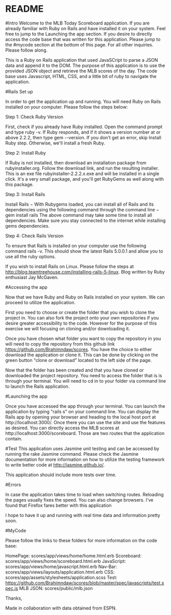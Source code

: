 # README

#Intro
Welcome to the MLB Today Scoreboard application. If you are already familiar with Ruby on Rails and have installed it on your system. Feel free to jump to the Launching the app section. If you desire to directly access the code base that was written for this application. Please jump to the #mycode section at the bottom of this page. For all other inquiries. Please follow along.

This is a Ruby on Rails application that used JavaSCript to parse a JSON data and append it to the DOM. The purpose of this application is to use the provided JSON object and retrieve the MLB scores of the day. The code base uses Javascript, HTML, CSS, and a little bit of ruby to navigate the application.

#Rails Set up

In order to get the application up and running. You will need Ruby on Rails installed on your computer. Please follow the steps below:

Step 1: Check Ruby Version

First, check if you already have Ruby installed. Open the command prompt and type ruby -v. If Ruby responds, and if it shows a version number at or above 2.2.2, then type gem --version. If you don't get an error, skip Install Ruby step. Otherwise, we'll install a fresh Ruby.


Step 2: Install Ruby

If Ruby is not installed, then download an installation package from rubyinstaller.org. Follow the download link, and run the resulting installer. This is an exe file rubyinstaller-2.2.2.x.exe and will be installed in a single click. It's a very small package, and you'll get RubyGems as well along with this package.


Step 3: Install Rails

Install Rails − With Rubygems loaded, you can install all of Rails and its dependencies using the following command through the command line − gem install rails
The above command may take some time to install all dependencies. Make sure you stay connected to the internet while installing gems dependencies.

Step 4: Check Rails Version

To ensure that Rails is installed on your computer use the following command rails -v. This should show the latest Rails 5.0.0.1 and allow you to use all the ruby options.

If you wish to install Rails on Linux. Please follow the steps at http://blog.teamtreehouse.com/installing-rails-5-linux. Blog written by Ruby enthusiast Jay McGaven.


#Accessing the app

Now that we have Ruby and Ruby on Rails installed on your system. We can proceed to utilize the application.

First you need to choose or create the folder that you wish to clone the project in. You can also fork the project onto your own repositories if you desire greater accessibility to the code. However for the purpose of this exercise we will focusing on cloning and/or downloading it.


Once you have chosen what folder you want to copy the repository in you will need to copy the repository from this github link https://github.com/Brahimndaw/scores. You have the choice to either download the application or clone it. This can be done by clicking on the green button "clone or download" located to the left side of the page.

Now that the folder has been created and that you have cloned or downloaded the project  repository. You need to access the folder that is is through your terminal. You will need to cd in to your folder via command line to launch the Rails application.

#Launching the app

Once you have accessed the app through your terminal. You can launch the application by typing "rails s" on your command line. You can display the Rails app by opening your browser and heading to the local host port at http://localhost:3000/. Once there you can use the site and use the features as desired. You can directly access the MLB scores at http://localhost:3000/scoreboard. Those are two routes that the application contain.

#Test
This application uses Jasmine unit testing and can be accessed by running the rake Jasmine command. Please check the Jasmine documentation for more information on how to utilize the testing framework to write better code at http://jasmine.github.io/.

This application should include more tests over time.

#Errors

In case the application takes time to load when switching routes. Reloading the pages usually fixes the speed. You can also change browsers. I've found that Firefox fares better with this application

I hope to have it up and running with real time data and information pretty soon.

#MyCode

Please follow the links to these folders for more information on the code base:

HomePage:  scores/app/views/home/home.html.erb
Scoreboard:  scores/app/views/home/scoreboard.html.erb
JavaScript:  scores/app/views/home/javascript.html.erb
Nav-Bar:  scores/app/views/layouts/application.html.erb
CSS: scores/app/assets/stylesheets/application.scss
Test: https://github.com/Brahimndaw/scores/blob/master/spec/javascripts/test.spec.js
MLB JSON:  scores/public/mlb.json


Thanks,

Made in collaboration with data obtained from ESPN.

